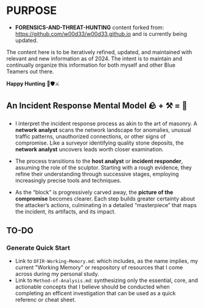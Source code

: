 # PURPOSE

- **FORENSICS-AND-THREAT-HUNTING** content forked from: https://github.com/w00d33/w00d33.github.io and is currently being updated.

The content here is to be iteratively refined, updated, and maintained with relevant and new information as of 2024. The intent is to maintain and continually organize this information for both myself and other Blue Teamers out there.

**Happy Hunting** 🏹🛡️⚔️

## An Incident Response Mental Model 🪨 + ⚒️ = 🗿

- I interpret the incident response process as akin to the art of masonry. A **network analyst** scans the network landscape for anomalies, unusual traffic patterns, unauthorized connections, or other signs of compromise. Like a surveyor identifying quality stone deposits, the **network analyst** uncovers leads worth closer examination.  

- The process transitions to the **host analyst** or **incident responder**, assuming the role of the sculptor. Starting with a rough evidence, they refine their understanding through successive stages, employing increasingly precise tools and techniques.  

- As the “block” is progressively carved away, the **picture of the compromise** becomes clearer. Each step builds greater certainty about the attacker’s actions, culminating in a detailed “masterpiece” that maps the incident, its artifacts, and its impact.  

## TO-DO

### Generate Quick Start

- Link to `DFIR-Working-Memory.md`: which includes, as the name implies, my current "Working Memory" or respository of resources that I come across during my personal study.
- Link to `Method-of-Analysis.md`: synthesizing only the essential, core, and actionable concepts that I believe should be conducted when completing an efficent investigation that can be used as a quick referenc or cheat sheet.
